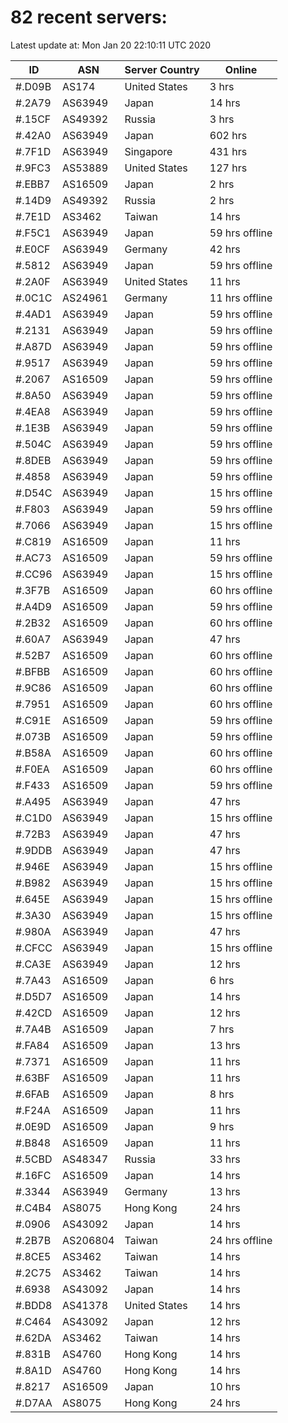# 82 recent servers:

Latest update at: Mon Jan 20 22:10:11 UTC 2020

| ID | ASN | Server Country | Online |
| -- | --- | -------------- | ------ |
| #.D09B | AS174 | United States | 3 hrs |
| #.2A79 | AS63949 | Japan | 14 hrs |
| #.15CF | AS49392 | Russia | 3 hrs |
| #.42A0 | AS63949 | Japan | 602 hrs |
| #.7F1D | AS63949 | Singapore | 431 hrs |
| #.9FC3 | AS53889 | United States | 127 hrs |
| #.EBB7 | AS16509 | Japan | 2 hrs |
| #.14D9 | AS49392 | Russia | 2 hrs |
| #.7E1D | AS3462 | Taiwan | 14 hrs |
| #.F5C1 | AS63949 | Japan | 59 hrs offline |
| #.E0CF | AS63949 | Germany | 42 hrs |
| #.5812 | AS63949 | Japan | 59 hrs offline |
| #.2A0F | AS63949 | United States | 11 hrs |
| #.0C1C | AS24961 | Germany | 11 hrs offline |
| #.4AD1 | AS63949 | Japan | 59 hrs offline |
| #.2131 | AS63949 | Japan | 59 hrs offline |
| #.A87D | AS63949 | Japan | 59 hrs offline |
| #.9517 | AS63949 | Japan | 59 hrs offline |
| #.2067 | AS16509 | Japan | 59 hrs offline |
| #.8A50 | AS63949 | Japan | 59 hrs offline |
| #.4EA8 | AS63949 | Japan | 59 hrs offline |
| #.1E3B | AS63949 | Japan | 59 hrs offline |
| #.504C | AS63949 | Japan | 59 hrs offline |
| #.8DEB | AS63949 | Japan | 59 hrs offline |
| #.4858 | AS63949 | Japan | 59 hrs offline |
| #.D54C | AS63949 | Japan | 15 hrs offline |
| #.F803 | AS63949 | Japan | 59 hrs offline |
| #.7066 | AS63949 | Japan | 15 hrs offline |
| #.C819 | AS16509 | Japan | 11 hrs |
| #.AC73 | AS16509 | Japan | 59 hrs offline |
| #.CC96 | AS63949 | Japan | 15 hrs offline |
| #.3F7B | AS16509 | Japan | 60 hrs offline |
| #.A4D9 | AS16509 | Japan | 59 hrs offline |
| #.2B32 | AS16509 | Japan | 60 hrs offline |
| #.60A7 | AS63949 | Japan | 47 hrs |
| #.52B7 | AS16509 | Japan | 60 hrs offline |
| #.BFBB | AS16509 | Japan | 60 hrs offline |
| #.9C86 | AS16509 | Japan | 60 hrs offline |
| #.7951 | AS16509 | Japan | 60 hrs offline |
| #.C91E | AS16509 | Japan | 59 hrs offline |
| #.073B | AS16509 | Japan | 59 hrs offline |
| #.B58A | AS16509 | Japan | 60 hrs offline |
| #.F0EA | AS16509 | Japan | 60 hrs offline |
| #.F433 | AS16509 | Japan | 59 hrs offline |
| #.A495 | AS63949 | Japan | 47 hrs |
| #.C1D0 | AS63949 | Japan | 15 hrs offline |
| #.72B3 | AS63949 | Japan | 47 hrs |
| #.9DDB | AS63949 | Japan | 47 hrs |
| #.946E | AS63949 | Japan | 15 hrs offline |
| #.B982 | AS63949 | Japan | 15 hrs offline |
| #.645E | AS63949 | Japan | 15 hrs offline |
| #.3A30 | AS63949 | Japan | 15 hrs offline |
| #.980A | AS63949 | Japan | 47 hrs |
| #.CFCC | AS63949 | Japan | 15 hrs offline |
| #.CA3E | AS63949 | Japan | 12 hrs |
| #.7A43 | AS16509 | Japan | 6 hrs |
| #.D5D7 | AS16509 | Japan | 14 hrs |
| #.42CD | AS16509 | Japan | 12 hrs |
| #.7A4B | AS16509 | Japan | 7 hrs |
| #.FA84 | AS16509 | Japan | 13 hrs |
| #.7371 | AS16509 | Japan | 11 hrs |
| #.63BF | AS16509 | Japan | 11 hrs |
| #.6FAB | AS16509 | Japan | 8 hrs |
| #.F24A | AS16509 | Japan | 11 hrs |
| #.0E9D | AS16509 | Japan | 9 hrs |
| #.B848 | AS16509 | Japan | 11 hrs |
| #.5CBD | AS48347 | Russia | 33 hrs |
| #.16FC | AS16509 | Japan | 14 hrs |
| #.3344 | AS63949 | Germany | 13 hrs |
| #.C4B4 | AS8075 | Hong Kong | 24 hrs |
| #.0906 | AS43092 | Japan | 14 hrs |
| #.2B7B | AS206804 | Taiwan | 24 hrs offline |
| #.8CE5 | AS3462 | Taiwan | 14 hrs |
| #.2C75 | AS3462 | Taiwan | 14 hrs |
| #.6938 | AS43092 | Japan | 14 hrs |
| #.BDD8 | AS41378 | United States | 14 hrs |
| #.C464 | AS43092 | Japan | 12 hrs |
| #.62DA | AS3462 | Taiwan | 14 hrs |
| #.831B | AS4760 | Hong Kong | 14 hrs |
| #.8A1D | AS4760 | Hong Kong | 14 hrs |
| #.8217 | AS16509 | Japan | 10 hrs |
| #.D7AA | AS8075 | Hong Kong | 24 hrs |

